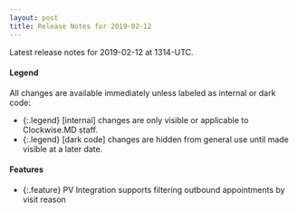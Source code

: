 ```yaml
---
layout: post
title: Release Notes for 2019-02-12
---
```


Latest release notes for 2019-02-12 at 1314-UTC.

<div class='legend' markdown='1'>

#### Legend

All changes are available immediately unless labeled as internal or dark code:

- {:.legend} [internal] changes are only visible or applicable to Clockwise.MD staff.
- {:.legend} [dark code] changes are hidden from general use until made visible at a later date.

</div>

<div class='features' markdown='1'>

#### Features

- {:.feature} PV Integration supports filtering outbound appointments by visit reason

</div>

